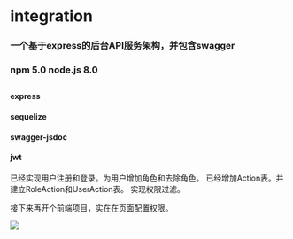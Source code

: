 # integration
### 一个基于express的后台API服务架构，并包含swagger
### npm  5.0 node.js 8.0

##

#### express
#### sequelize
#### swagger-jsdoc
#### jwt

已经实现用户注册和登录。为用户增加角色和去除角色。
已经增加Action表。并建立RoleAction和UserAction表。
实现权限过滤。

接下来再开个前端项目，实在在页面配置权限。

![](https://github.com/guosen88100300/integration/blob/master/public/Markdown/QQ20170822-101754.jpg)




